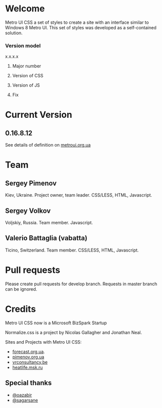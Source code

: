 # Welcome

Metro UI CSS a set of styles to create a site with an interface similar to Windows 8 Metro UI. This set of styles was developed as a self-contained solution.

### Version model
x.x.x.x

1) Major number

2) Version of CSS

3) Version of JS

4) Fix

# Current Version

## 0.16.8.12

See details of definition on [metroui.org.ua](http://metroui.org.ua)

# Team

## Sergey Pimenov
Kiev, Ukraine.
Project owner, team leader.
CSS/LESS, HTML, Javascript.

## Sergey Volkov
Voljskiy, Russia.
Team member.
Javascript.

## Valerio Battaglia (vabatta)
Ticino, Switzerland.
Team member.
CSS/LESS, HTML, Javascript.

# Pull requests

Please create pull requests for develop branch. Requests in master branch can be ignored.

# Credits

Metro UI CSS now is a Microsoft BizSpark Startup

Normalize.css is a project by Nicolas Gallagher and Jonathan Neal.

Sites and Projects with Metro UI CSS:

* [forecast.org.ua](http://forecast.org.ua).
* [pimenov.org.ua](http://pimenov.org.ua)
* [vrconsultancy.be](http://www.vrconsultancy.be)
* [heatlife.msk.ru](http://heatlife.msk.ru)

## Special thanks

* [@oazabir](https://github.com/oazabir)
* [@sagarsane](https://github.com/sagarsane)
